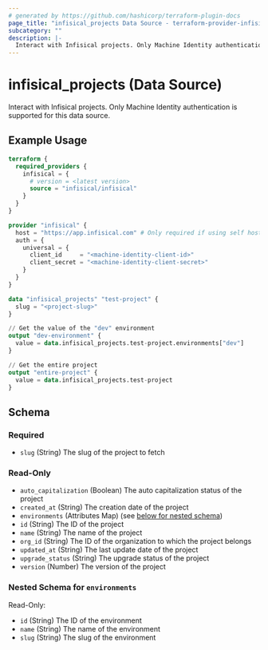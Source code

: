 ```yaml
---
# generated by https://github.com/hashicorp/terraform-plugin-docs
page_title: "infisical_projects Data Source - terraform-provider-infisical"
subcategory: ""
description: |-
  Interact with Infisical projects. Only Machine Identity authentication is supported for this data source.
---
```


# infisical_projects (Data Source)

Interact with Infisical projects. Only Machine Identity authentication is supported for this data source.

## Example Usage

```terraform
terraform {
  required_providers {
    infisical = {
      # version = <latest version>
      source = "infisical/infisical"
    }
  }
}

provider "infisical" {
  host = "https://app.infisical.com" # Only required if using self hosted instance of Infisical, default is https://app.infisical.com
  auth = {
    universal = {
      client_id     = "<machine-identity-client-id>"
      client_secret = "<machine-identity-client-secret>"
    }
  }
}

data "infisical_projects" "test-project" {
  slug = "<project-slug>"
}

// Get the value of the "dev" environment
output "dev-environment" {
  value = data.infisical_projects.test-project.environments["dev"]
}

// Get the entire project
output "entire-project" {
  value = data.infisical_projects.test-project
}
```

<!-- schema generated by tfplugindocs -->
## Schema

### Required

- `slug` (String) The slug of the project to fetch

### Read-Only

- `auto_capitalization` (Boolean) The auto capitalization status of the project
- `created_at` (String) The creation date of the project
- `environments` (Attributes Map) (see [below for nested schema](#nestedatt--environments))
- `id` (String) The ID of the project
- `name` (String) The name of the project
- `org_id` (String) The ID of the organization to which the project belongs
- `updated_at` (String) The last update date of the project
- `upgrade_status` (String) The upgrade status of the project
- `version` (Number) The version of the project

<a id="nestedatt--environments"></a>
### Nested Schema for `environments`

Read-Only:

- `id` (String) The ID of the environment
- `name` (String) The name of the environment
- `slug` (String) The slug of the environment
